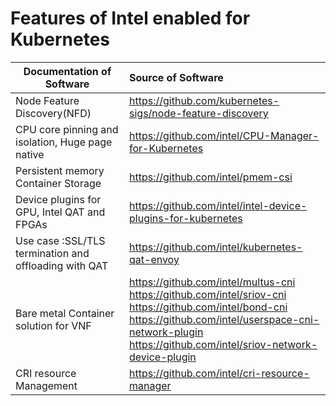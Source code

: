# Features of Intel enabled for Kubernetes

| **__Documentation of Software__**                                              | **__Source of Software__**                                                   |
| --------------------------------------------------------- | :----------------------------------------------------------- |
| Node Feature Discovery(NFD)                               | https://github.com/kubernetes-sigs/node-feature-discovery    |
| CPU core pinning and isolation, Huge  page native         | https://github.com/intel/CPU-Manager-for-Kubernetes          |
| Persistent memory Container Storage                       | https://github.com/intel/pmem-csi                            |
| Device plugins for GPU, Intel QAT and  FPGAs              | https://github.com/intel/intel-device-plugins-for-kubernetes |
| Use case :SSL/TLS  termination and offloading with QAT    | https://github.com/intel/kubernetes-qat-envoy                |
| Bare  metal Container solution for VNF                    | https://github.com/intel/multus-cni <br/>https://github.com/intel/sriov-cni  <br/>https://github.com/intel/bond-cni  <br/>https://github.com/intel/userspace-cni-network-plugin  <br/>https://github.com/intel/sriov-network-device-plugin |
| CRI resource Management                                   | https://github.com/intel/cri-resource-manager                |
